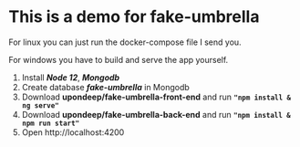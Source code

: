 # This is a demo for fake-umbrella

For linux you can just run the docker-compose file I send you.

For windows you have to build and serve the app yourself.
1. Install ***Node 12***, ***Mongodb***
2. Create database ***fake-umbrella*** in Mongodb
3. Download **upondeep/fake-umbrella-front-end** and run **`"npm install & ng serve"`**
4. Download **upondeep/fake-umbrella-back-end** and run **`"npm install & npm run start"`**
5. Open http://localhost:4200
